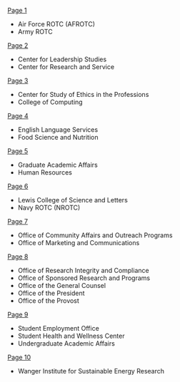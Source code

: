 [Page 1](https://www.iit.edu/directory?title=&organization_type=All&title_1=&page=0)
- Air Force ROTC (AFROTC)
- Army ROTC

[Page 2](https://www.iit.edu/directory?title=&organization_type=All&title_1=&page=1)
- Center for Leadership Studies
- Center for Research and Service

[Page 3](https://www.iit.edu/directory?title=&organization_type=All&title_1=&page=2)
- Center for Study of Ethics in the Professions
- College of Computing

[Page 4](https://www.iit.edu/directory?title=&organization_type=All&title_1=&page=4)
- English Language Services
- Food Science and Nutrition

[Page 5](https://www.iit.edu/directory?title=&organization_type=All&title_1=&page=5)
- Graduate Academic Affairs
- Human Resources

[Page 6](https://www.iit.edu/directory?title=&organization_type=All&title_1=&page=6)
- Lewis College of Science and Letters
- Navy ROTC (NROTC)

[Page 7](https://www.iit.edu/directory?title=&organization_type=All&title_1=&page=7)
- Office of Community Affairs and Outreach Programs
- Office of Marketing and Communications

[Page 8](https://www.iit.edu/directory?title=&organization_type=All&title_1=&page=8)
- Office of Research Integrity and Compliance
- Office of Sponsored Research and Programs
- Office of the General Counsel
- Office of the President
- Office of the Provost

[Page 9](https://www.iit.edu/directory?title=&organization_type=All&title_1=&page=11)
- Student Employment Office
- Student Health and Wellness Center
- Undergraduate Academic Affairs

[Page 10](https://www.iit.edu/directory?title=&organization_type=All&title_1=&page=12)
- Wanger Institute for Sustainable Energy Research
